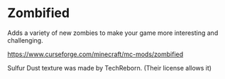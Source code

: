 # Zombified

Adds a variety of new zombies to make your game more interesting and challenging.

https://www.curseforge.com/minecraft/mc-mods/zombified



Sulfur Dust texture was made by TechReborn. (Their license allows it)
